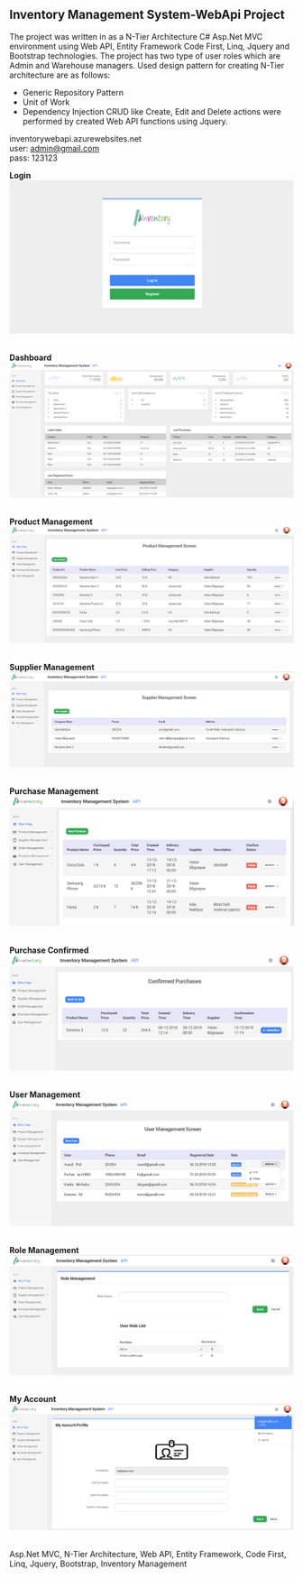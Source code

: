 Inventory Management System-WebApi Project
---

The project was written in as a N-Tier Architecture C# Asp.Net MVC environment using Web API, Entity Framework Code First, Linq, Jquery and Bootstrap technologies. The project has two type of user roles which are Admin and Warehouse managers. Used design pattern for creating N-Tier architecture are as follows:
- Generic Repository Pattern
- Unit of Work
- Dependency Injection
CRUD like Create, Edit and Delete actions were performed by created Web API functions using Jquery.

inventorywebapi.azurewebsites.net                
user: admin@gmail.com                    
pass: 123123

<b>Login</b><br>
<img src="images/Login.PNG" /></br></br>

<b>Dashboard</b><br>
<img src="images/Dashboard.png" /></br></br>

<b>Product Management</b><br>
<img src="images/ProductManagement.png" /></br></br>

<b>Supplier Management</b><br>
<img src="images/SupplierManagement.png" /></br></br>

<b>Purchase Management</b><br>
<img src="images/PurchaseManagement.png" /></br></br>

<b>Purchase Confirmed</b><br>
<img src="images/PurchaseConfirmed.png" /></br></br>

<b>User Management</b><br>
<img src="images/UserManagement.png" /></br></br>

<b>Role Management</b><br>
<img src="images/RoleManagement.png" /></br></br>

<b>My Account</b><br>
<img src="images/MyAccount.png" /></br></br>

Asp.Net MVC, N-Tier Architecture, Web API, Entity Framework, Code First, Linq, Jquery, Bootstrap, Inventory Management